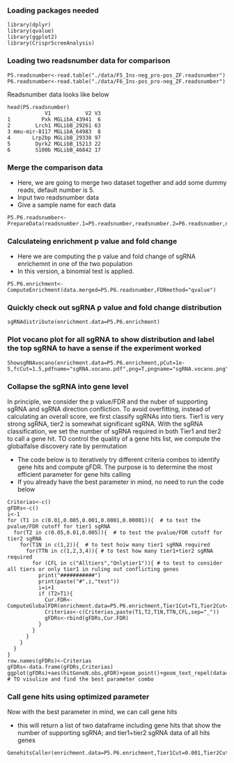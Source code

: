 
### Loading packages needed
```
library(dplyr)
library(qvalue)
library(ggplot2)
library(CrisprScreeAnalysis)
```

### Loading two readsnumber data for comparison
```
P5.readsnumber<-read.table("./data/F5_Ins-neg_pro-pos_ZF.readsnumber")
P6.readsnumber<-read.table("./data/F6_Ins-pos_pro-neg_ZF.readsnumber")
```
Readsnumber data looks like below

```
head(P5.readsnumber)
            V1           V2 V3
1          Pxk MGLibA_43941  6
2        Lrch1 MGLibB_29261 63
3 mmu-mir-8117 MGLibA_64983  8
4       Lrp2bp MGLibB_29338 97
5        Dyrk2 MGLibB_15213 22
6        S100b MGLibB_46842 17
```

### Merge the comparison data
- Here, we are going to merge two dataset together and add some dummy reads, default number is 5.
- Input two readsnumber data
- Give a sample name for each data

```
P5.P6.readsnumber<-PrepareData(readsnumber.1=P5.readsnumber,readsnumber.2=P6.readsnumber,name1="P5",name2="P6",dummyreads=5)
```

### Calculateing enrichment p value and fold change
- Here we are computing the p value and fold change of sgRNA enrichemnt in one of the two population
- In this version, a binomial test is applied.

```
P5.P6.enrichment<-ComputeEnrichment(data.merged=P5.P6.readsnumber,FDRmethod="qvalue")
```
### Quickly check out sgRNA p value and fold change distribution
```
sgRNAdistribute(enrichment.data=P5.P6.enrichment)
```

### Plot vocano plot for all sgRNA to show distribution and label the top sgRNA to have a sense if the experiment worked
```
ShowsgRNAvocano(enrichment.data=P5.P6.enrichment,pCut=1e-5,fcCut=1.5,pdfname="sgRNA.vocano.pdf",png=T,pngname="sgRNA.vocano.png")
```


### Collapse the sgRNA into gene level
In principle, we consider the p value/FDR and the nuber of supporting sgRNA and sgRNA direction confliction. To avoid overfitting, instead of calculating an overall score, we first classify sgRNAs into tiers. Tier1 is very strong sgRNA, tier2 is somewhat significant sgRNA. With the sgRNA classification, we set the number of sgRNA required in both Tier1 and tier2 to call a gene hit. TO control the quality of a gene hits list, we compute the globalfalse discovery rate by permutation

- The code below is to iteratively try different criteria combos to identify gene hits and compute gFDR. The purpose is to determine the most efficient parameter for gene hits calling
- If you already have the best parameter in mind, no need to run the code below

```
Criterias<-c()
gFDRs<-c()
i<-1
for (T1 in c(0.01,0.005,0.001,0.0001,0.00001)){  # to test the pvalue/FDR cutoff for tier1 sgRNA
  for(T2 in c(0.05,0.01,0.005)){  # to test the pvalue/FDR cutoff for tier2 sgRNA
    for(T1N in c(1,2)){  # to test hoiw many tier1 sgRNA required
      for(TTN in c(1,2,3,4)){ # to test how many tier1+tier2 sgRNA required
        for (CFL in c("Alltiers","Onlytier1")){ # to test to consider all tiers or only tier1 in ruling out conflicting genes
          print("###########")
          print(paste("#",i,"test"))
          i=i+1
          if (T2>T1){
            Cur.FDR<-ComputeGlobalFDR(enrichment.data=P5.P6.enrichment,Tier1Cut=T1,Tier2Cut=T2,Tier1Nmin=T1N,TotalNmin=TTN,conflict=CFL,shuffN=100)
            Criterias<-c(Criterias,paste(T1,T2,T1N,TTN,CFL,sep="_"))
            gFDRs<-rbind(gFDRs,Cur.FDR)
          }
        }
      }
    }
  }
}
row.names(gFDRs)<-Criterias
gFDRs<-data.frame(gFDRs,Criterias)
ggplot(gFDRs)+aes(hitGeneN.obs,gFDR)+geom_point()+geom_text_repel(data=subset(gFDRs,gFDR<0.1),aes(label=Criterias))  # TO visulize and find the best parameter combo
```

### Call gene hits using optimized parameter
Now with the best parameter in mind, we can call gene hits
- this will return a list of two dataframe including gene hits that show the number of supporting sgRNA; and tier1+tier2 sgRNA data of all hits genes
```
GenehitsCaller(enrichment.data=P5.P6.enrichment,Tier1Cut=0.001,Tier2Cut=0.01,Tier1Nmin=1,TotalNmin=2,conflict="Onlytier1")
```
